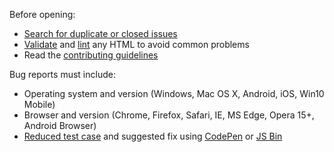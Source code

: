 Before opening:

- [Search for duplicate or closed issues](#)
- [Validate](#) and [lint](#) any HTML to avoid common problems
- Read the [contributing guidelines](https://github.com/archX3/bumble-bee-css/blob/master/.github/CONTRIBUTING.md)

Bug reports must include:

- Operating system and version (Windows, Mac OS X, Android, iOS, Win10 Mobile)
- Browser and version (Chrome, Firefox, Safari, IE, MS Edge, Opera 15+, Android Browser)
- [Reduced test case](https://css-tricks.com/reduced-test-cases/) and suggested fix using [CodePen](https://codepen.io/) or [JS Bin](https://jsbin.com/)
